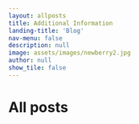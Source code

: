 ```yaml
---
layout: allposts
title: Additional Information
landing-title: 'Blog'
nav-menu: false
description: null
image: assets/images/newberry2.jpg
author: null
show_tile: false
---
```


<h1>All posts</h1>
